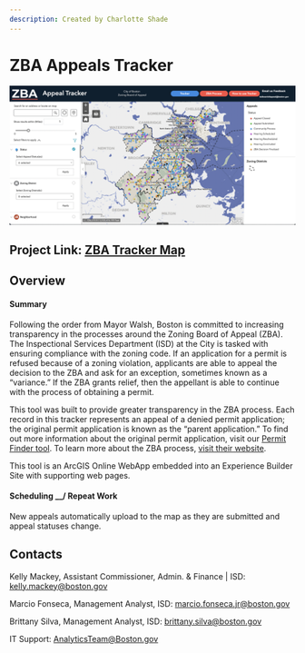```yaml
---
description: Created by Charlotte Shade
---
```


# ZBA Appeals Tracker

![ZBA Appeals Tracker](../.gitbook/assets/screen-shot-2021-04-22-at-2.43.24-pm.png)

## Project Link: [ZBA Tracker Map](https://experience.arcgis.com/experience/c019ba9a25cb4f33bb6cdd2f69b543d4/page/page_0/)

## Overview

#### Summary

Following the order from Mayor Walsh, Boston is committed to increasing transparency in the processes around the Zoning Board of Appeal \(ZBA\). The Inspectional Services Department \(ISD\) at the City is tasked with ensuring compliance with the zoning code. If an application for a permit is refused because of a zoning violation, applicants are able to appeal the decision to the ZBA and ask for an exception, sometimes known as a “variance.” If the ZBA grants relief, then the appellant is able to continue with the process of obtaining a permit.  

This tool was built to provide greater transparency in the ZBA process. Each record in this tracker represents an appeal of a denied permit application; the original permit application is known as the “parent application.” To find out more information about the original permit application, visit our [Permit Finder tool](https://permitfinder.boston.gov/). To learn more about the ZBA process, [visit their website](https://www.boston.gov/departments/inspectional-services/how-file-appeal-zoning-board#start-the-appeal-process).

This tool is an ArcGIS Online WebApp embedded into an Experience Builder Site with supporting web pages.

#### Scheduling __/ Repeat Work

New appeals automatically upload to the map as they are submitted and appeal statuses change.

## Contacts

Kelly Mackey, Assistant Commissioner, Admin. & Finance \| ISD: [kelly.mackey@boston.gov](mailto:kelly.mackey@boston.gov)

Marcio Fonseca, Management Analyst, ISD: [marcio.fonseca.jr@boston.gov](mailto:marcio.fonseca.jr@boston.gov)

Brittany Silva, Management Analyst, ISD: [brittany.silva@boston.gov](mailto:brittany.silva@boston.gov)

IT Support: [AnalyticsTeam@Boston.gov](mailto:AnalyticsTeam@Boston.gov)

